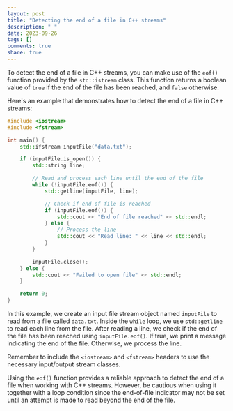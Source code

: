 ```yaml
---
layout: post
title: "Detecting the end of a file in C++ streams"
description: " "
date: 2023-09-26
tags: []
comments: true
share: true
---
```


To detect the end of a file in C++ streams, you can make use of the `eof()` function provided by the `std::istream` class. This function returns a boolean value of `true` if the end of the file has been reached, and `false` otherwise.

Here's an example that demonstrates how to detect the end of a file in C++ streams:

```cpp
#include <iostream>
#include <fstream>

int main() {
    std::ifstream inputFile("data.txt");

    if (inputFile.is_open()) {
        std::string line;

        // Read and process each line until the end of the file
        while (!inputFile.eof()) {
            std::getline(inputFile, line);

            // Check if end of file is reached
            if (inputFile.eof()) {
                std::cout << "End of file reached" << std::endl;
            } else {
                // Process the line
                std::cout << "Read line: " << line << std::endl;
            }
        }

        inputFile.close();
    } else {
        std::cout << "Failed to open file" << std::endl;
    }

    return 0;
}
```

In this example, we create an input file stream object named `inputFile` to read from a file called `data.txt`. Inside the `while` loop, we use `std::getline` to read each line from the file. After reading a line, we check if the end of the file has been reached using `inputFile.eof()`. If true, we print a message indicating the end of the file. Otherwise, we process the line.

Remember to include the `<iostream>` and `<fstream>` headers to use the necessary input/output stream classes.

Using the `eof()` function provides a reliable approach to detect the end of a file when working with C++ streams. However, be cautious when using it together with a loop condition since the end-of-file indicator may not be set until an attempt is made to read beyond the end of the file.